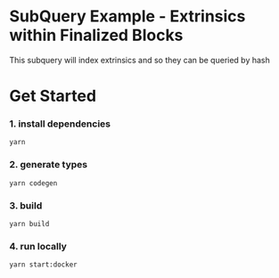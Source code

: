 # SubQuery Example - Extrinsics within Finalized Blocks

This subquery will index extrinsics and so they can be queried by hash

# Get Started
### 1. install dependencies
```shell
yarn
```

### 2. generate types
```shell
yarn codegen
```

### 3. build
```shell
yarn build
```

### 4. run locally
```shell
yarn start:docker
```
